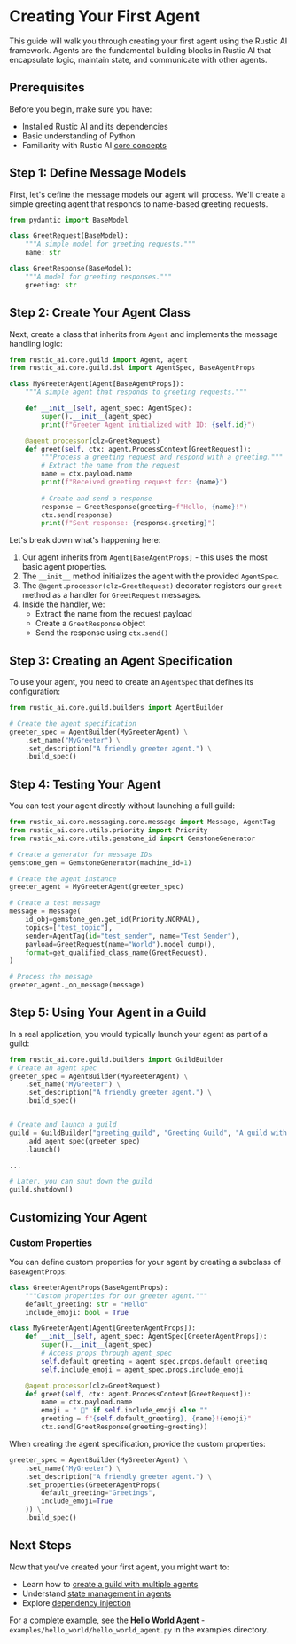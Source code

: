 # Creating Your First Agent

This guide will walk you through creating your first agent using the Rustic AI framework. Agents are the fundamental building blocks in Rustic AI that encapsulate logic, maintain state, and communicate with other agents.

## Prerequisites

Before you begin, make sure you have:
- Installed Rustic AI and its dependencies
- Basic understanding of Python
- Familiarity with Rustic AI [core concepts](../core/index.md)

## Step 1: Define Message Models

First, let's define the message models our agent will process. We'll create a simple greeting agent that responds to name-based greeting requests.

```python
from pydantic import BaseModel

class GreetRequest(BaseModel):
    """A simple model for greeting requests."""
    name: str

class GreetResponse(BaseModel):
    """A model for greeting responses."""
    greeting: str
```

## Step 2: Create Your Agent Class

Next, create a class that inherits from `Agent` and implements the message handling logic:

```python
from rustic_ai.core.guild import Agent, agent
from rustic_ai.core.guild.dsl import AgentSpec, BaseAgentProps

class MyGreeterAgent(Agent[BaseAgentProps]):
    """A simple agent that responds to greeting requests."""

    def __init__(self, agent_spec: AgentSpec):
        super().__init__(agent_spec)
        print(f"Greeter Agent initialized with ID: {self.id}")

    @agent.processor(clz=GreetRequest)
    def greet(self, ctx: agent.ProcessContext[GreetRequest]):
        """Process a greeting request and respond with a greeting."""
        # Extract the name from the request
        name = ctx.payload.name
        print(f"Received greeting request for: {name}")
        
        # Create and send a response
        response = GreetResponse(greeting=f"Hello, {name}!")
        ctx.send(response)
        print(f"Sent response: {response.greeting}")
```

Let's break down what's happening here:

1. Our agent inherits from `Agent[BaseAgentProps]` - this uses the most basic agent properties.
2. The `__init__` method initializes the agent with the provided `AgentSpec`.
3. The `@agent.processor(clz=GreetRequest)` decorator registers our `greet` method as a handler for `GreetRequest` messages.
4. Inside the handler, we:
   - Extract the name from the request payload
   - Create a `GreetResponse` object
   - Send the response using `ctx.send()`

## Step 3: Creating an Agent Specification

To use your agent, you need to create an `AgentSpec` that defines its configuration:

```python
from rustic_ai.core.guild.builders import AgentBuilder

# Create the agent specification
greeter_spec = AgentBuilder(MyGreeterAgent) \
    .set_name("MyGreeter") \
    .set_description("A friendly greeter agent.") \
    .build_spec()
```

## Step 4: Testing Your Agent

You can test your agent directly without launching a full guild:

```python
from rustic_ai.core.messaging.core.message import Message, AgentTag
from rustic_ai.core.utils.priority import Priority
from rustic_ai.core.utils.gemstone_id import GemstoneGenerator

# Create a generator for message IDs
gemstone_gen = GemstoneGenerator(machine_id=1)

# Create the agent instance
greeter_agent = MyGreeterAgent(greeter_spec)

# Create a test message
message = Message(
    id_obj=gemstone_gen.get_id(Priority.NORMAL),
    topics=["test_topic"],
    sender=AgentTag(id="test_sender", name="Test Sender"),
    payload=GreetRequest(name="World").model_dump(),
    format=get_qualified_class_name(GreetRequest),
)

# Process the message
greeter_agent._on_message(message)
```

## Step 5: Using Your Agent in a Guild

In a real application, you would typically launch your agent as part of a guild:

```python
from rustic_ai.core.guild.builders import GuildBuilder
# Create an agent spec
greeter_spec = AgentBuilder(MyGreeterAgent) \
    .set_name("MyGreeter") \
    .set_description("A friendly greeter agent.") \
    .build_spec()


# Create and launch a guild
guild = GuildBuilder("greeting_guild", "Greeting Guild", "A guild with a greeter agent") \
    .add_agent_spec(greeter_spec)
    .launch()

...

# Later, you can shut down the guild
guild.shutdown()
```

## Customizing Your Agent

### Custom Properties

You can define custom properties for your agent by creating a subclass of `BaseAgentProps`:

```python
class GreeterAgentProps(BaseAgentProps):
    """Custom properties for our greeter agent."""
    default_greeting: str = "Hello"
    include_emoji: bool = True

class MyGreeterAgent(Agent[GreeterAgentProps]):
    def __init__(self, agent_spec: AgentSpec[GreeterAgentProps]):
        super().__init__(agent_spec)
        # Access props through agent_spec
        self.default_greeting = agent_spec.props.default_greeting
        self.include_emoji = agent_spec.props.include_emoji

    @agent.processor(clz=GreetRequest)
    def greet(self, ctx: agent.ProcessContext[GreetRequest]):
        name = ctx.payload.name
        emoji = " 👋" if self.include_emoji else ""
        greeting = f"{self.default_greeting}, {name}!{emoji}"
        ctx.send(GreetResponse(greeting=greeting))
```

When creating the agent specification, provide the custom properties:

```python
greeter_spec = AgentBuilder(MyGreeterAgent) \
    .set_name("MyGreeter") \
    .set_description("A friendly greeter agent.") \
    .set_properties(GreeterAgentProps(
        default_greeting="Greetings",
        include_emoji=True
    )) \
    .build_spec()
```

## Next Steps

Now that you've created your first agent, you might want to:

- Learn how to [create a guild with multiple agents](creating_a_guild.md)
- Understand [state management in agents](state_management.md)
- Explore [dependency injection](dependency_injection.md)

For a complete example, see the **Hello World Agent** - `examples/hello_world/hello_world_agent.py` in the examples directory. 